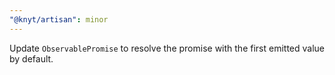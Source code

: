 ```yaml
---
"@knyt/artisan": minor
---
```


Update `ObservablePromise` to resolve the promise with the first emitted value by default.
